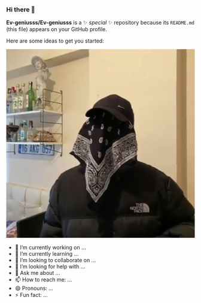 ### Hi there 👋


**Ev-geniusss/Ev-geniusss** is a ✨ _special_ ✨ repository because its `README.md` (this file) appears on your GitHub profile.

Here are some ideas to get you started:

![GitHub Header Banner](./assets/bandana.jpeg)


- 🔭 I’m currently working on ...
- 🌱 I’m currently learning ...
- 👯 I’m looking to collaborate on ...
- 🤔 I’m looking for help with ...
- 💬 Ask me about ...
- 📫 How to reach me: ...
- 😄 Pronouns: ...
- ⚡ Fun fact: ...

